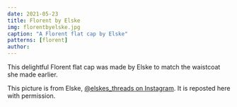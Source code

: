 ```yaml
---
date: 2021-05-23
title: Florent by Elske
img: florentbyelske.jpg
caption: "A Florent flat cap by Elske"
patterns: [florent]
author:
---
```


This delightful Florent flat cap was made by Elske to match the waistcoat she made earlier.

<Note>

This picture is from Elske, [@elskes_threads on Instagram](https://www.instagram.com/elskes_threads/). It is reposted here with permission.

</Note>
